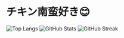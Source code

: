 # チキン南蛮好き😊



<!-- 使用言語ランキング -->
<img src="https://github-readme-stats.vercel.app/api/top-langs/?username=nitr0yukkuri&theme=react&layout=compact" alt="Top Langs" />

<!-- GitHubステータス -->
<img src="https://github-readme-stats.vercel.app/api?username=nitr0yukkuri&show_icons=true&theme=react" alt="GitHub Stats" />

<!-- コントリビューション連続日数 -->
<img src="https://github-readme-streak-stats.herokuapp.com/?user=nitr0yukkuri&theme=react" alt="GitHub Streak" />

